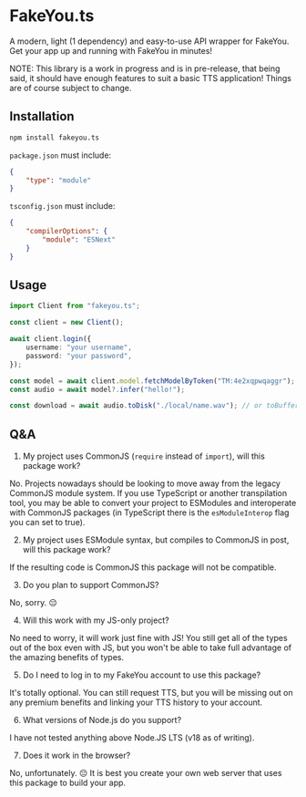 # FakeYou.ts

A modern, light (1 dependency) and easy-to-use API wrapper for FakeYou. Get your app up and running with FakeYou in minutes!

NOTE: This library is a work in progress and is in pre-release, that being said, it should have enough features to suit a basic TTS application! Things are of course subject to change.

## Installation

```bash
npm install fakeyou.ts
```

`package.json` must include:

```json
{
    "type": "module"
}
```

`tsconfig.json` must include:

```json
{
    "compilerOptions": {
        "module": "ESNext"
    }
}
```

## Usage

```ts
import Client from "fakeyou.ts";
```

```ts
const client = new Client();

await client.login({
    username: "your username",
    password: "your password",
});

const model = await client.model.fetchModelByToken("TM:4e2xqpwqaggr");
const audio = await model?.infer("hello!");

const download = await audio.toDisk("./local/name.wav"); // or toBuffer, toBase64 or just the raw url!
```

## Q&A

1. My project uses CommonJS (`require` instead of `import`), will this package work?

No. Projects nowadays should be looking to move away from the legacy CommonJS module system. If you use TypeScript or another transpilation tool, you may be able to convert your project to ESModules and interoperate with CommonJS packages (in TypeScript there is the `esModuleInterop` flag you can set to true).

2. My project uses ESModule syntax, but compiles to CommonJS in post, will this package work?

If the resulting code is CommonJS this package will not be compatible.

3. Do you plan to support CommonJS?

No, sorry. 😔

4. Will this work with my JS-only project?

No need to worry, it will work just fine with JS! You still get all of the types out of the box even with JS, but you won't be able to take full advantage of the amazing benefits of types.

5. Do I need to log in to my FakeYou account to use this package?

It's totally optional. You can still request TTS, but you will be missing out on any premium benefits and linking your TTS history to your account.

6. What versions of Node.js do you support?

I have not tested anything above Node.JS LTS (v18 as of writing).

7. Does it work in the browser?

No, unfortunately. 😔 It is best you create your own web server that uses this package to build your app.
